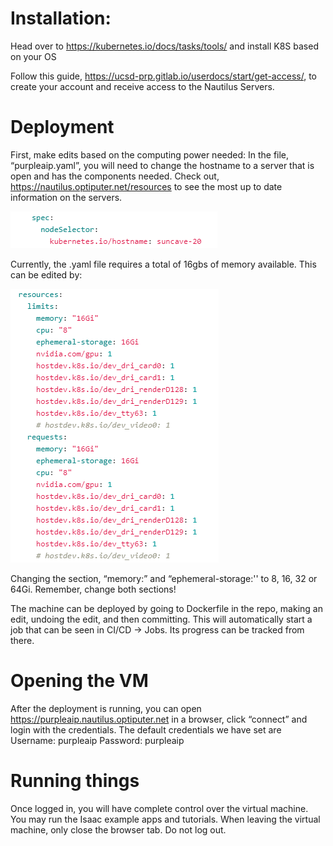 # Installation:

Head over to https://kubernetes.io/docs/tasks/tools/ and install K8S based on your OS

Follow this guide, https://ucsd-prp.gitlab.io/userdocs/start/get-access/, to create your account and receive access to the Nautilus Servers. 

# Deployment

First, make edits based on the computing power needed:
In the file, “purpleaip.yaml”, you will need to change the hostname to a server that is open and has the components needed. Check out, https://nautilus.optiputer.net/resources to see the most up to date information on the servers. 

![alt text](/images/isaac1.png)

Currently, the .yaml file requires a total of 16gbs of memory available. This can be edited by: 

![alt text](/images/isaac2.png)

Changing the section, “memory:” and “ephemeral-storage:'' to 8, 16, 32 or 64Gi. Remember, change both sections! 


The machine can be deployed by going to Dockerfile in the repo, making an edit, undoing the edit, and then committing.  This will automatically start a job that can be seen in CI/CD -> Jobs.  Its progress can be tracked from there.



# Opening the VM

After the deployment is running, you can open https://purpleaip.nautilus.optiputer.net in a browser, click “connect” and login with the credentials.  The default credentials we have set are
Username: purpleaip
Password: purpleaip 

# Running things

Once logged in, you will have complete control over the virtual machine.  You may run the Isaac example apps and tutorials.  When leaving the virtual machine, only close the browser tab.  Do not log out.
